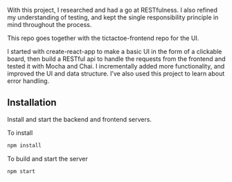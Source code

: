 With this project, I researched and had a go at RESTfulness. I also refined my understanding of testing, and kept the single responsibility principle in mind throughout the process. 

This repo goes together with the tictactoe-frontend repo for the UI. 

I started with create-react-app to make a basic UI in the form of a clickable board, then build a RESTful api to handle the requests from the frontend and tested it with Mocha and Chai. I incrementally added more functionality, and improved the UI and data structure. I’ve also used this project to learn about error handling.

## Installation 
Install and start the backend and frontend servers.  

To install
```javascript
npm install 
```
To build and start the server
```javascript
npm start 
```